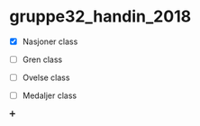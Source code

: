 # gruppe32_handin_2018

- [x] Nasjoner class
- [ ] Gren class
- [ ] Ovelse class
- [ ] Medaljer class


:heavy_plus_sign: